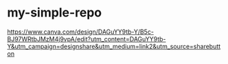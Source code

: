 # my-simple-repo
https://www.canva.com/design/DAGuYY9tb-Y/B5c-BJ97WRtbJMzM4j9vpA/edit?utm_content=DAGuYY9tb-Y&utm_campaign=designshare&utm_medium=link2&utm_source=sharebutton
